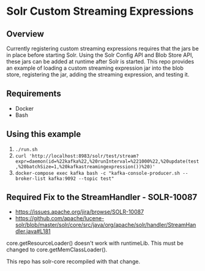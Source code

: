 # Solr Custom Streaming Expressions

## Overview
Currently registering custom streaming expressions requires that the jars be in place before starting Solr. Using the Solr Config API and Blob Store API, these jars can be added at runtime after Solr is started. This repo provides an example of loading a custom streaming expression jar into the blob store, registering the jar, adding the streaming expression, and testing it.

## Requirements
* Docker
* Bash

## Using this example
1. `./run.sh`
2. `curl 'http://localhost:8983/solr/test/stream?expr=daemon(id=%22kafka%22,%20runInterval=%221000%22,%20update(test,%20batchSize=1,%20kafkastreamingexpression())%20)'`
3. `docker-compose exec kafka bash -c "kafka-console-producer.sh --broker-list kafka:9092 --topic test"`

## Required Fix to the StreamHandler - SOLR-10087
* https://issues.apache.org/jira/browse/SOLR-10087
* https://github.com/apache/lucene-solr/blob/master/solr/core/src/java/org/apache/solr/handler/StreamHandler.java#L181

core.getResourceLoader() doesn't work with runtimeLib. This must be changed to core.getMemClassLoader().

This repo has solr-core recompiled with that change.

